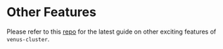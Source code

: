 # Other Features

Please refer to this [repo](https://github.com/ipfs-force-community/venus-cluster/tree/main/docs/en) for the latest guide on other exciting features of `venus-cluster`.